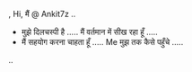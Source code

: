 , Hi, मैं @ Ankit7z ..
- मुझे दिलचस्पी है .....
मैं वर्तमान में सीख रहा हूँ .....
- मैं सहयोग करना चाहता हूँ .....
Me मुझ तक कैसे पहुँचे .....

<!---..
Ankit7z / Ankit7z एक it विशेष it रिपॉजिटरी है क्योंकि इसका `README.md` (यह फ़ाइल) आपके GitHub प्रोफ़ाइल पर दिखाई देता है ...
आप अपने परिवर्तनों पर नज़र रखने के लिए पूर्वावलोकन लिंक पर क्लिक कर सकते हैं ...
--->..

